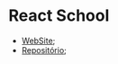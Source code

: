 # React School

- [WebSite](https://201flaviosilva-labs.github.io/React-School/);
- [Repositório](https://github.com/201flaviosilva-labs/React-School);
 
